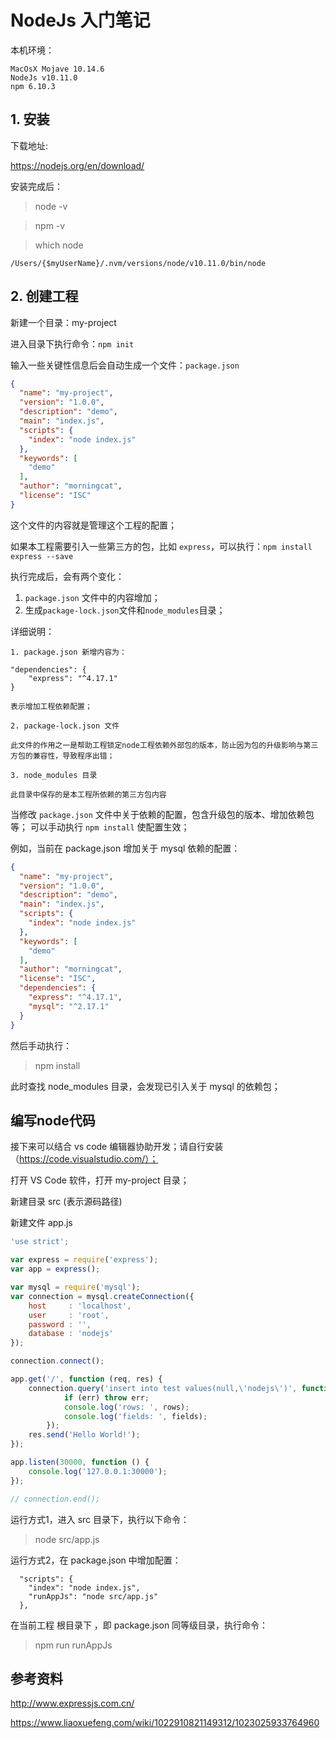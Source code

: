 


# NodeJs 入门笔记

本机环境：
```
MacOsX Mojave 10.14.6
NodeJs v10.11.0
npm 6.10.3
```

## 1. 安装

下载地址:

https://nodejs.org/en/download/

安装完成后：

> node -v

> npm -v

> which node
```
/Users/{$myUserName}/.nvm/versions/node/v10.11.0/bin/node
```

## 2. 创建工程

新建一个目录：my-project

进入目录下执行命令：`npm init`

输入一些关键性信息后会自动生成一个文件：`package.json`
```json
{
  "name": "my-project",
  "version": "1.0.0",
  "description": "demo",
  "main": "index.js",
  "scripts": {
    "index": "node index.js"
  },
  "keywords": [
    "demo"
  ],
  "author": "morningcat",
  "license": "ISC"
}
```
这个文件的内容就是管理这个工程的配置；

如果本工程需要引入一些第三方的包，比如 `express`，可以执行：`npm install express --save`

执行完成后，会有两个变化：
1. `package.json` 文件中的内容增加；
2. 生成`package-lock.json`文件和`node_modules`目录；

详细说明：
```
1. package.json 新增内容为：

"dependencies": {
    "express": "^4.17.1"
}

表示增加工程依赖配置；

2. package-lock.json 文件

此文件的作用之一是帮助工程锁定node工程依赖外部包的版本，防止因为包的升级影响与第三方包的兼容性，导致程序出错；

3. node_modules 目录

此目录中保存的是本工程所依赖的第三方包内容
```

当修改 `package.json` 文件中关于依赖的配置，包含升级包的版本、增加依赖包等；
可以手动执行 `npm install` 使配置生效；

例如，当前在 package.json 增加关于 mysql 依赖的配置：
```json
{
  "name": "my-project",
  "version": "1.0.0",
  "description": "demo",
  "main": "index.js",
  "scripts": {
    "index": "node index.js"
  },
  "keywords": [
    "demo"
  ],
  "author": "morningcat",
  "license": "ISC",
  "dependencies": {
    "express": "^4.17.1",
    "mysql": "^2.17.1"
  }
}
```
然后手动执行：
> npm install

此时查找 node_modules 目录，会发现已引入关于 mysql 的依赖包；

## 编写node代码

接下来可以结合 vs code 编辑器协助开发；请自行安装（https://code.visualstudio.com/）；

打开 VS Code 软件，打开 my-project 目录；

新建目录 src (表示源码路径)

新建文件 app.js

```js
'use strict';

var express = require('express');
var app = express();

var mysql = require('mysql');
var connection = mysql.createConnection({
    host     : 'localhost',
    user     : 'root',
    password : '',
    database : 'nodejs'
});

connection.connect();

app.get('/', function (req, res) {
    connection.query('insert into test values(null,\'nodejs\')', function(err, rows, fields) {
            if (err) throw err;
            console.log('rows: ', rows);
            console.log('fields: ', fields);
        });
    res.send('Hello World!');
});

app.listen(30000, function () {
    console.log('127.0.0.1:30000');
});

// connection.end();
```

运行方式1，进入 src 目录下，执行以下命令：
> node src/app.js

运行方式2，在 package.json 中增加配置：
```
  "scripts": {
    "index": "node index.js",
    "runAppJs": "node src/app.js"
  },
```
在当前工程 根目录下 ，即 package.json 同等级目录，执行命令：
> npm run runAppJs

## 参考资料

http://www.expressjs.com.cn/

https://www.liaoxuefeng.com/wiki/1022910821149312/1023025933764960

